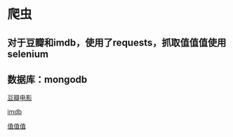 # 爬虫

## 对于豆瓣和imdb，使用了requests，抓取值值值使用selenium

## 数据库：mongodb


[豆瓣电影](https://github.com/siyaoyao/spider/blob/master/doubantop250.py)

[imdb](https://github.com/siyaoyao/spider/blob/master/imdb250.py)

[值值值](https://github.com/siyaoyao/spider/blob/master/simulate_browser.py)
